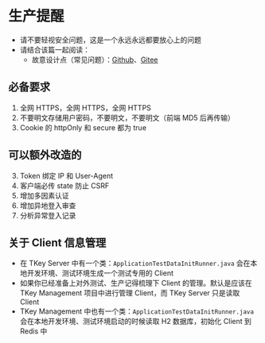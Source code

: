 
# 生产提醒

- 请不要轻视安全问题，这是一个永远永远都要放心上的问题
- 请结合该篇一起阅读：
    - 故意设计点（常见问题）：[Github](https://github.com/cdk8s/tkey-docs/blob/master/faq/README.md)、[Gitee](https://gitee.com/cdk8s/tkey-docs/blob/master/faq/README.md)

## 必备要求

1. 全网 HTTPS，全网 HTTPS，全网 HTTPS
2. 不要明文存储用户密码，不要明文，不要明文（前端 MD5 后再传输）
4. Cookie 的 httpOnly 和 secure 都为 true


## 可以额外改造的

3. Token 绑定 IP 和 User-Agent
5. 客户端必传 state 防止 CSRF
5. 增加多因素认证
6. 增加异地登入审查
6. 分析异常登入记录

## 关于 Client 信息管理

- 在 TKey Server 中有一个类：`ApplicationTestDataInitRunner.java` 会在本地开发环境、测试环境生成一个测试专用的 Client
- 如果你已经准备上对外测试、生产记得梳理下 Client 的管理。默认是应该在 TKey Management 项目中进行管理 Client，而 TKey Server 只是读取 Client
- TKey Management 中也有一个类：`ApplicationTestDataInitRunner.java` 会在本地开发环境、测试环境启动的时候读取 H2 数据库，初始化 Client 到 Redis 中








